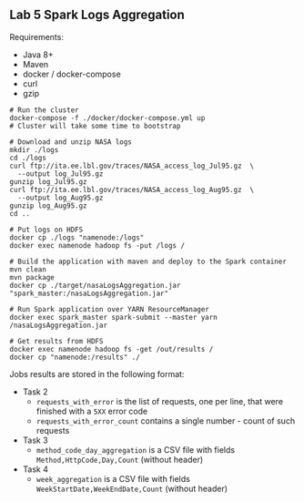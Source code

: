 ## Lab 5 Spark Logs Aggregation

Requirements:
* Java 8+
* Maven
* docker / docker-compose
* curl
* gzip

```
# Run the cluster
docker-compose -f ./docker/docker-compose.yml up
# Cluster will take some time to bootstrap

# Download and unzip NASA logs
mkdir ./logs
cd ./logs
curl ftp://ita.ee.lbl.gov/traces/NASA_access_log_Jul95.gz  \
  --output log_Jul95.gz
gunzip log_Jul95.gz
curl ftp://ita.ee.lbl.gov/traces/NASA_access_log_Aug95.gz  \
  --output log_Aug95.gz
gunzip log_Aug95.gz
cd ..

# Put logs on HDFS
docker cp ./logs "namenode:/logs"
docker exec namenode hadoop fs -put /logs /

# Build the application with maven and deploy to the Spark container
mvn clean
mvn package
docker cp ./target/nasaLogsAggregation.jar "spark_master:/nasaLogsAggregation.jar"

# Run Spark application over YARN ResourceManager
docker exec spark_master spark-submit --master yarn /nasaLogsAggregation.jar

# Get results from HDFS
docker exec namenode hadoop fs -get /out/results /
docker cp "namenode:/results" ./
```

Jobs results are stored in the following format:
* Task 2
  * `requests_with_error` is the list of requests, one per line, that were finished with a `5XX` error code
  * `requests_with_error_count` contains a single number - count of such requests
* Task 3
  * `method_code_day_aggregation` is a CSV file with fields `Method,HttpCode,Day,Count` (without header)
* Task 4
  * `week_aggregation` is a CSV file with fields `WeekStartDate,WeekEndDate,Count` (without header)